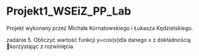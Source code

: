 # Projekt1_WSEiZ_PP_Lab

Projekt wykonany przez Michała Kornatowskiego i Łukasza Kędzielskiego.

zadanie 5.
Obliczyć wartość funkcji y=cos(x)dla danego x z dokładnością korzystając z rozwinięcia
